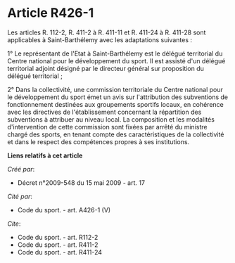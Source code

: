 # Article R426-1

Les articles R. 112-2, R. 411-2 à R. 411-11 et R. 411-24 à R. 411-28 sont applicables à Saint-Barthélemy avec les adaptations
suivantes : 

1° Le représentant de l'Etat à Saint-Barthélemy est le délégué territorial du Centre national pour le développement du sport.
Il est assisté d'un délégué territorial adjoint désigné par le directeur général sur proposition du délégué territorial ; 

2° Dans la collectivité, une commission territoriale du Centre national pour le développement du sport émet un avis sur
l'attribution des subventions de fonctionnement destinées aux groupements sportifs locaux, en cohérence avec les directives
de l'établissement concernant la répartition des subventions à attribuer au niveau local. La composition et les modalités
d'intervention de cette commission sont fixées par arrêté du ministre chargé des sports, en tenant compte des
caractéristiques de la collectivité et dans le respect des compétences propres à ses institutions.

**Liens relatifs à cet article**

_Créé par_:

  - Décret n°2009-548 du 15 mai 2009 - art. 17

_Cité par_:

  - Code du sport. - art. A426-1 (V)

_Cite_:

  - Code du sport. - art. R112-2
  - Code du sport. - art. R411-2
  - Code du sport. - art. R411-24
